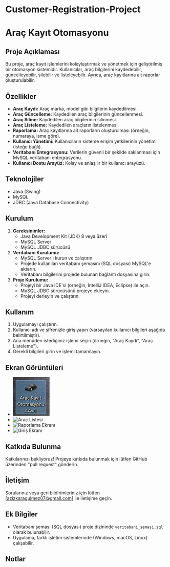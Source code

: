 # Customer-Registration-Project
# Araç Kayıt Otomasyonu


## Proje Açıklaması

Bu proje, araç kayıt işlemlerini kolaylaştırmak ve yönetmek için geliştirilmiş bir otomasyon sistemidir. Kullanıcılar, araç bilgilerini kaydedebilir, güncelleyebilir, silebilir ve listeleyebilir. Ayrıca, araç kayıtlarına ait raporlar oluşturulabilir.

## Özellikler

* **Araç Kaydı:** Araç marka, model gibi bilgilerin kaydedilmesi.
* **Araç Güncelleme:** Kaydedilen araç bilgilerinin güncellenmesi.
* **Araç Silme:** Kaydedilen araç bilgilerinin silinmesi.
* **Araç Listeleme:** Kaydedilen araçların listelenmesi.
* **Raporlama:** Araç kayıtlarına ait raporların oluşturulması (örneğin, numaraya, isme göre).
* **Kullanıcı Yönetimi:** Kullanıcıların sisteme erişim yetkilerinin yönetimi (isteğe bağlı).
* **Veritabanı Entegrasyonu:** Verilerin güvenli bir şekilde saklanması için MySQL veritabanı entegrasyonu.
* **Kullanıcı Dostu Arayüz:** Kolay ve anlaşılır bir kullanıcı arayüzü.

## Teknolojiler

* Java (Swing)
* MySQL
* JDBC (Java Database Connectivity)

## Kurulum

1.  **Gereksinimler:**
    * Java Development Kit (JDK) 8 veya üzeri
    * MySQL Server
    * MySQL JDBC sürücüsü
2.  **Veritabanı Kurulumu:**
    * MySQL Server'ı kurun ve çalıştırın.
    * Projede kullanılan veritabanı şemasını (SQL dosyası) MySQL'e aktarın.
    * Veritabanı bilgilerini projede bulunan bağlantı dosyasına girin.
3.  **Proje Kurulumu:**
    * Projeyi bir Java IDE'si (örneğin, IntelliJ IDEA, Eclipse) ile açın.
    * MySQL JDBC sürücüsünü projeye ekleyin.
    * Projeyi derleyin ve çalıştırın.

## Kullanım

1.  Uygulamayı çalıştırın.
2.  Kullanıcı adı ve şifrenizle giriş yapın (varsayılan kullanıcı bilgileri aşağıda belirtilmiştir).
3.  Ana menüden istediğiniz işlemi seçin (örneğin, "Araç Kaydı", "Araç Listeleme").
4.  Gerekli bilgileri girin ve işlemi tamamlayın.

## Ekran Görüntüleri

* ![Araç Kayıt Formu](png1.PNG)
* ![Araç Listesi](ekran_goruntusu_2.png)
* ![Raporlama Ekranı](ekran_goruntusu_3.png)
* ![Giriş Ekranı](ekran_goruntusu_4.png)


## Katkıda Bulunma

Katkılarınızı bekliyoruz! Projeye katkıda bulunmak için lütfen GitHub üzerinden "pull request" gönderin.

## İletişim

Sorularınız veya geri bildirimleriniz için lütfen \[azizkaragulmez07@gmail.com] ile iletişime geçin.

## Ek Bilgiler

* Veritabanı şeması (SQL dosyası) proje dizininde `veritabani_semasi.sql` olarak bulunabilir.
* Uygulama, farklı işletim sistemlerinde (Windows, macOS, Linux) çalışabilir.

## Notlar

